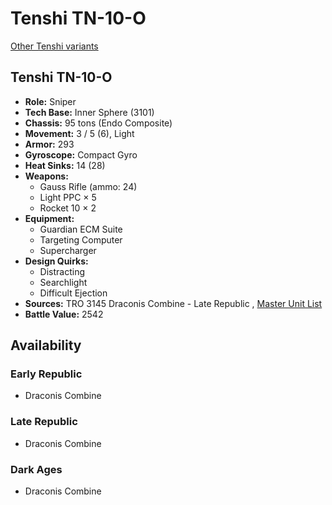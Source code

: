 # Tenshi TN-10-O 

[Other Tenshi variants](../tenshi.md) 

## Tenshi TN-10-O 

- **Role:** Sniper 
- **Tech Base:** Inner Sphere (3101) 
- **Chassis:** 95 tons (Endo Composite) 
- **Movement:** 3 / 5 (6), Light 
- **Armor:** 293 
- **Gyroscope:** Compact Gyro 
- **Heat Sinks:** 14 (28) 
- **Weapons:** 
  - Gauss Rifle (ammo: 24) 
  - Light PPC × 5 
  - Rocket 10 × 2 
- **Equipment:** 
  - Guardian ECM Suite 
  - Targeting Computer 
  - Supercharger 
- **Design Quirks:** 
  - Distracting 
  - Searchlight 
  - Difficult Ejection 
- **Sources:** TRO 3145 Draconis Combine - Late Republic , [Master Unit List](http://masterunitlist.info/Unit/Details/6421/tenshi-tn-10-o) 
- **Battle Value:** 2542 

## Availability 

### Early Republic 

- Draconis Combine 

### Late Republic 

- Draconis Combine 

### Dark Ages 

- Draconis Combine 

